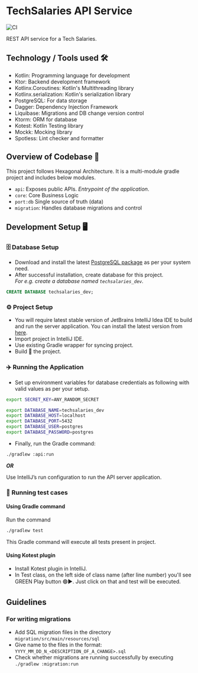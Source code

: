 # TechSalaries API Service

![CI](https://github.com/Tech-Salaries-India/TSBackend/workflows/CI/badge.svg?branch=main)

REST API service for a Tech Salaries.

## Technology / Tools used 🛠

- Kotlin: Programming language for development
- Ktor: Backend development framework
- Kotlinx.Coroutines: Kotlin's Multithreading library
- Kotlinx.serialization: Kotlin's serialization library
- PostgreSQL: For data storage
- Dagger: Dependency Injection Framework
- Liquibase: Migrations and DB change version control
- Ktorm: ORM for database
- Kotest: Kotlin Testing library
- Mockk: Mocking library
- Spotless: Lint checker and formatter

## Overview of Codebase 📙

This project follows Hexagonal Architecture. It is a multi-module gradle project and includes below modules.

- `api`: Exposes public APIs. _Entrypoint of the application_.
- `core`: Core Business Logic
- `port:db` Single source of truth (data)
- `migration`: Handles database migrations and control

## Development Setup 🖥

### 🗄️ Database Setup

- Download and install the latest [PostgreSQL package](https://www.postgresql.org/download/) as per your system need.
- After successful installation, create database for this project.  
  _For e.g. create a database named `techsalaries_dev`._

```sql
CREATE DATABASE techsalaries_dev;
```

### ⚙️ Project Setup

- You will require latest stable version of JetBrains IntelliJ Idea IDE to build and run the server application. You can install the latest version from [here](https://www.jetbrains.com/idea/).
- Import project in IntelliJ IDE.
- Use existing Gradle wrapper for syncing project.
- Build 🔨 the project.

### ✈️ Running the Application

- Set up environment variables for database credentials as following with valid values as per your setup.

```bash
export SECRET_KEY=ANY_RANDOM_SECRET

export DATABASE_NAME=techsalaries_dev
export DATABASE_HOST=localhost
export DATABASE_PORT=5432
export DATABASE_USER=postgres
export DATABASE_PASSWORD=postgres
```

- Finally, run the Gradle command:

```bash
./gradlew :api:run
```

***OR***

Use IntelliJ’s run configuration to run the API server application.

### 🧪 Running test cases

#### Using Gradle command

Run the command

```bash
./gradlew test
```

This Gradle command will execute all tests present in project.


#### Using Kotest plugin

- Install Kotest plugin in IntelliJ.
- In Test class, on the left side of class name (after line number) you'll see GREEN Play button 🟢▶️.
  Just click on that and test will be executed.


## Guidelines

### For writing migrations

- Add SQL migration files in the directory `migration/src/main/resources/sql`
- Give name to the files in the format: `YYYY_MM_DD_N_<DESCRIPTION_OF_A_CHANGE>.sql`
- Check whether migrations are running successfully by executing `./gradlew :migration:run`
